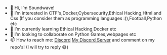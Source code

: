 - 👋 Hi, I’m Soundwave!
- 👀 I’m interested in CTF's,Docker,Cybersecurity,Ethical Hacking,Html and Css (If you consider them as programming languages :)),Football,Python etc
- 🌱 I’m currently learning Ethical Hacking,Docker etc
- 💞️ I’m looking to collaborate on Python Games,webpages etc
- 📫 How to reach me: [Discord](https://discord.com/users/904583812816719892/) [My Discord Server](https://discord.gg/NprZSb3vmX) and comment on my repo's! (I will try to reply 😅)

<!---
harinandan123/harinandan123 is a ✨ special ✨ repository because its `README.md` (this file) appears on your GitHub profile.
You can click the Preview link to take a look at your changes.
--->
